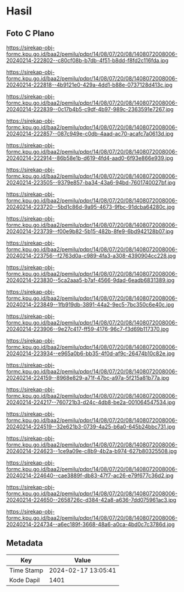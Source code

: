 # Hasil

## Foto C Plano

https://sirekap-obj-formc.kpu.go.id/baa2/pemilu/pdpr/14/08/07/20/08/1408072008006-20240214-222802--c80cf08b-b7db-4f51-b8dd-f8fd2c116fda.jpg

https://sirekap-obj-formc.kpu.go.id/baa2/pemilu/pdpr/14/08/07/20/08/1408072008006-20240214-222818--4b9121e0-429a-4dd1-b88e-0737128d413c.jpg

https://sirekap-obj-formc.kpu.go.id/baa2/pemilu/pdpr/14/08/07/20/08/1408072008006-20240214-222839--0c17b4b5-c9df-4b97-989c-2363591e7267.jpg

https://sirekap-obj-formc.kpu.go.id/baa2/pemilu/pdpr/14/08/07/20/08/1408072008006-20240214-222857--087c949e-c0db-4aad-ac70-acafc7a0613d.jpg

https://sirekap-obj-formc.kpu.go.id/baa2/pemilu/pdpr/14/08/07/20/08/1408072008006-20240214-222914--86b58e1b-d619-4fd4-aad0-6f93e866e939.jpg

https://sirekap-obj-formc.kpu.go.id/baa2/pemilu/pdpr/14/08/07/20/08/1408072008006-20240214-223505--9379e857-ba34-43a6-94bd-7601740027bf.jpg

https://sirekap-obj-formc.kpu.go.id/baa2/pemilu/pdpr/14/08/07/20/08/1408072008006-20240214-223720--5bd1c86d-9a95-4673-9fbc-91dcba64280c.jpg

https://sirekap-obj-formc.kpu.go.id/baa2/pemilu/pdpr/14/08/07/20/08/1408072008006-20240214-223739--f00e9b82-5b15-482b-8fe9-6bd942128b07.jpg

https://sirekap-obj-formc.kpu.go.id/baa2/pemilu/pdpr/14/08/07/20/08/1408072008006-20240214-223756--f2763d0a-c989-4fa3-a308-4390904cc228.jpg

https://sirekap-obj-formc.kpu.go.id/baa2/pemilu/pdpr/14/08/07/20/08/1408072008006-20240214-223830--5ca2aaa5-b7af-4566-9dad-6eadb6831389.jpg

https://sirekap-obj-formc.kpu.go.id/baa2/pemilu/pdpr/14/08/07/20/08/1408072008006-20240214-223849--1fb919db-3891-44a2-9ec5-7bc350c6e40c.jpg

https://sirekap-obj-formc.kpu.go.id/baa2/pemilu/pdpr/14/08/07/20/08/1408072008006-20240214-223906--9e27c417-ff59-4176-96c7-f3d69b117370.jpg

https://sirekap-obj-formc.kpu.go.id/baa2/pemilu/pdpr/14/08/07/20/08/1408072008006-20240214-223934--e965a0b6-bb35-4f0d-af9c-26474b10c82e.jpg

https://sirekap-obj-formc.kpu.go.id/baa2/pemilu/pdpr/14/08/07/20/08/1408072008006-20240214-224159--8968e829-a71f-47bc-a97a-5f215a81b77a.jpg

https://sirekap-obj-formc.kpu.go.id/baa2/pemilu/pdpr/14/08/07/20/08/1408072008006-20240214-224217--760721b3-d24c-4db8-be2a-001064547534.jpg

https://sirekap-obj-formc.kpu.go.id/baa2/pemilu/pdpr/14/08/07/20/08/1408072008006-20240214-224519--32e621b3-0739-4a25-b6a0-645b24bbc731.jpg

https://sirekap-obj-formc.kpu.go.id/baa2/pemilu/pdpr/14/08/07/20/08/1408072008006-20240214-224623--1ce9a09e-c8b9-4b2a-b974-627b80325508.jpg

https://sirekap-obj-formc.kpu.go.id/baa2/pemilu/pdpr/14/08/07/20/08/1408072008006-20240214-224640--cae3889f-db83-47f7-ac26-e79f677c36d2.jpg

https://sirekap-obj-formc.kpu.go.id/baa2/pemilu/pdpr/14/08/07/20/08/1408072008006-20240214-224650--2658726c-d384-42a8-a636-7dd075961ac3.jpg

https://sirekap-obj-formc.kpu.go.id/baa2/pemilu/pdpr/14/08/07/20/08/1408072008006-20240214-224734--a6ec189f-3668-48a6-a0ca-4bd0c7c3786d.jpg


## Metadata

| Key        | Value               |
| ---------- | ------------------- |
| Time Stamp | 2024-02-17 13:05:41 |
| Kode Dapil | 1401                |



